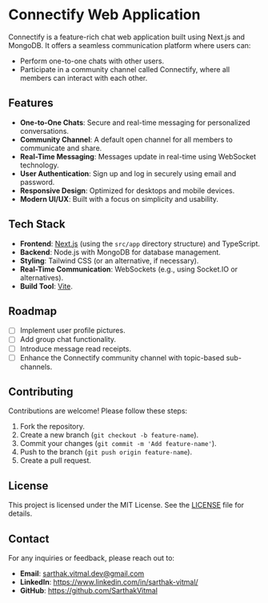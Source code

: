 # Connectify Web Application

Connectify is a feature-rich chat web application built using Next.js and MongoDB. It offers a seamless communication platform where users can:

- Perform one-to-one chats with other users.
- Participate in a community channel called Connectify, where all members can interact with each other.

## Features

- **One-to-One Chats**: Secure and real-time messaging for personalized conversations.
- **Community Channel**: A default open channel for all members to communicate and share.
- **Real-Time Messaging**: Messages update in real-time using WebSocket technology.
- **User Authentication**: Sign up and log in securely using email and password.
- **Responsive Design**: Optimized for desktops and mobile devices.
- **Modern UI/UX**: Built with a focus on simplicity and usability.

## Tech Stack

- **Frontend**: [Next.js](https://nextjs.org/) (using the `src/app` directory structure) and TypeScript.
- **Backend**: Node.js with MongoDB for database management.
- **Styling**: Tailwind CSS (or an alternative, if necessary).
- **Real-Time Communication**: WebSockets (e.g., using Socket.IO or alternatives).
- **Build Tool**: [Vite](https://vitejs.dev/).

## Roadmap

- [ ] Implement user profile pictures.
- [ ] Add group chat functionality.
- [ ] Introduce message read receipts.
- [ ] Enhance the Connectify community channel with topic-based sub-channels.

## Contributing

Contributions are welcome! Please follow these steps:

1. Fork the repository.
2. Create a new branch (`git checkout -b feature-name`).
3. Commit your changes (`git commit -m 'Add feature-name'`).
4. Push to the branch (`git push origin feature-name`).
5. Create a pull request.

## License

This project is licensed under the MIT License. See the [LICENSE](LICENSE) file for details.

## Contact

For any inquiries or feedback, please reach out to:

- **Email**: sarthak.vitmal.dev@gmail.com
- **LinkedIn**: https://www.linkedin.com/in/sarthak-vitmal/
- **GitHub**: https://github.com/SarthakVitmal
